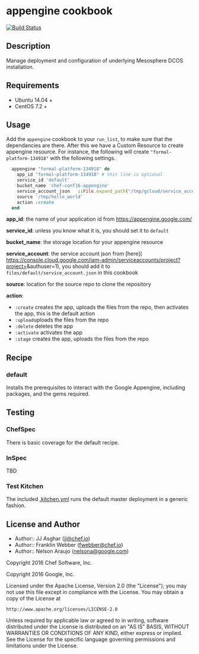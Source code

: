 # appengine cookbook

[![Build Status](https://travis-ci.org/chef-partners/appengine-cookbook.svg?branch=master)](https://travis-ci.org/chef-partners/appengine-cookbook)

## Description

Manage deployment and configuration of underlying Mesosphere DCOS installation.

## Requirements

- Ubuntu 14.04 +
- CentOS 7.2 +

## Usage

Add the `appengine` cookbook to your `run_list`, to make sure that the dependancies are there. After this we have a Custom Resource to create appengine resource.
For instance, the following will create `"formal-platform-134918"` with the following settings.

```ruby
  appengine "formal-platform-134918" do
    app_id "formal-platform-134918" # this line is optional
    service_id 'default'
    bucket_name 'chef-conf16-appengine'
    service_account_json   ::File.expand_path("/tmp/gcloud/service_account.json")
    source '/tmp/hello_world'
    action :create
  end
```

**app_id**: the name of your application id from https://appengine.google.com/

**service_id**: unless you know what it is, you should set it to `default`

**bucket_name**: the storage location for your appengine resource

**service_account**: the service account json from [here]( https://console.cloud.google.com/iam-admin/serviceaccounts/project?project=<your project name>&authuser=1), you should add it to `files/default/service_account.json` in this cookbook

**source**: location for the source repo to clone the repository

**action**:
- `:create` creates the app, uploads the files from the repo, then activates the app, this is the default action
- `:upload`uploads the files from the repo
- `:delete` deletes the app
- `:activate` activates the app
- `:stage` creates the app, uploads the files from the repo

## Recipe


### default

Installs the prerequisites to interact with the Google Appengine, including packages, and the gems required.

## Testing

### ChefSpec

There is basic coverage for the default recipe.

### InSpec

TBD

### Test Kitchen

The included [.kitchen.yml](.kitchen.yml) runs the default master deployment in a generic fashion.

## License and Author

- Author:: JJ Asghar (<jj@chef.io>)
- Author:: Franklin Webber (<fwebber@chef.io>)
- Author:: Nelson Araujo (<nelsona@google.com>)

Copyright 2016 Chef Software, Inc.

Copyright 2016 Google, Inc.

Licensed under the Apache License, Version 2.0 (the "License");
you may not use this file except in compliance with the License.
You may obtain a copy of the License at

    http://www.apache.org/licenses/LICENSE-2.0

Unless required by applicable law or agreed to in writing, software
distributed under the License is distributed on an "AS IS" BASIS,
WITHOUT WARRANTIES OR CONDITIONS OF ANY KIND, either express or implied.
See the License for the specific language governing permissions and
limitations under the License.
